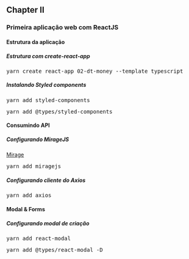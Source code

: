 ## Chapter II

### Primeira aplicação web com ReactJS

#### Estrutura da aplicação

##### Estrutura com create-react-app
<pre>yarn create react-app 02-dt-money --template typescript</pre>

##### Instalando Styled components
<pre>yarn add styled-components</pre>
<pre>yarn add @types/styled-components</pre>

#### Consumindo API

##### Configurando MirageJS
[Mirage](https://miragejs.com/)
<pre>yarn add miragejs</pre>

##### Configurando cliente do Axios
<pre>yarn add axios</pre>

#### Modal & Forms

##### Configurando modal de criação
<pre>yarn add react-modal</pre>
<pre>yarn add @types/react-modal -D</pre>
